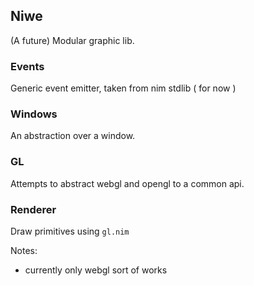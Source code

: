 Niwe
----

(A future) Modular graphic lib.


### Events
Generic event emitter, taken from nim stdlib ( for now )
### Windows
An abstraction over a window.

### GL
Attempts to abstract webgl and opengl to a common api.

### Renderer
Draw primitives using `gl.nim`

Notes:
- currently only webgl sort of works
